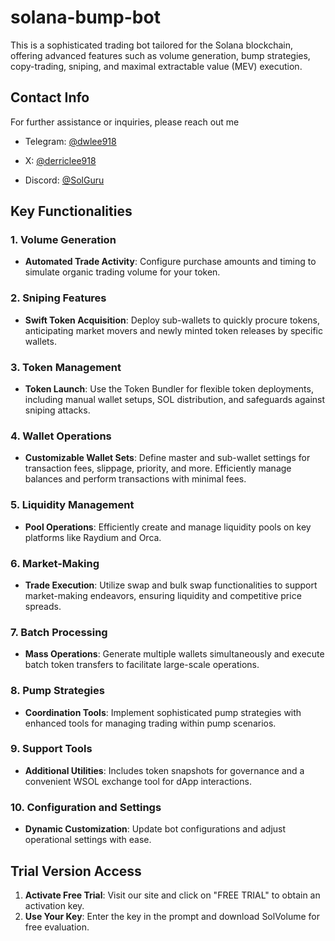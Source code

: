 # solana-bump-bot
This is a sophisticated trading bot tailored for the Solana blockchain, offering advanced features such as volume generation, bump strategies, copy-trading, sniping, and maximal extractable value (MEV) execution.

## Contact Info
For further assistance or inquiries, please reach out me
- Telegram: [@dwlee918](https://t.me/@dwlee918)

- X: [@derriclee918](https://x.com/derricklee918)

- Discord: [@SolGuru](https://discordapp.com/users/352387576017190913)

## Key Functionalities

### 1. Volume Generation

- **Automated Trade Activity**: Configure purchase amounts and timing to simulate organic trading volume for your token.

### 2. Sniping Features

- **Swift Token Acquisition**: Deploy sub-wallets to quickly procure tokens, anticipating market movers and newly minted token releases by specific wallets.

### 3. Token Management

- **Token Launch**: Use the Token Bundler for flexible token deployments, including manual wallet setups, SOL distribution, and safeguards against sniping attacks.

### 4. Wallet Operations

- **Customizable Wallet Sets**: Define master and sub-wallet settings for transaction fees, slippage, priority, and more. Efficiently manage balances and perform transactions with minimal fees.

### 5. Liquidity Management

- **Pool Operations**: Efficiently create and manage liquidity pools on key platforms like Raydium and Orca.

### 6. Market-Making

- **Trade Execution**: Utilize swap and bulk swap functionalities to support market-making endeavors, ensuring liquidity and competitive price spreads.

### 7. Batch Processing

- **Mass Operations**: Generate multiple wallets simultaneously and execute batch token transfers to facilitate large-scale operations.

### 8. Pump Strategies

- **Coordination Tools**: Implement sophisticated pump strategies with enhanced tools for managing trading within pump scenarios.

### 9. Support Tools

- **Additional Utilities**: Includes token snapshots for governance and a convenient WSOL exchange tool for dApp interactions.

### 10. Configuration and Settings

- **Dynamic Customization**: Update bot configurations and adjust operational settings with ease.

## Trial Version Access

1. **Activate Free Trial**: Visit our site and click on "FREE TRIAL" to obtain an activation key.
2. **Use Your Key**: Enter the key in the prompt and download SolVolume for free evaluation.
